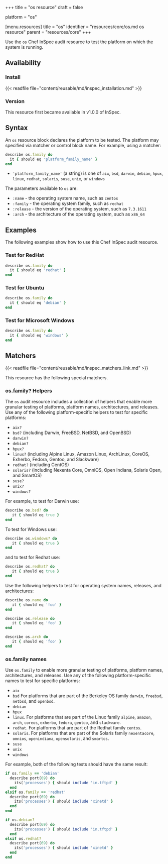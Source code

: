 +++
title = "os resource"
draft = false

platform = "os"

[menu.resources]
    title = "os"
    identifier = "resources/core/os.md os resource"
    parent = "resources/core"
+++

Use the `os` Chef InSpec audit resource to test the platform on which the system is running.

## Availability

### Install

{{< readfile file="content/reusable/md/inspec_installation.md" >}}

### Version

This resource first became available in v1.0.0 of InSpec.

## Syntax

An `os` resource block declares the platform to be tested. The platform may specified via matcher or control block name. For example, using a matcher:

```ruby
describe os.family do
  it { should eq 'platform_family_name' }
end
```

- `'platform_family_name'` (a string) is one of `aix`, `bsd`, `darwin`, `debian`, `hpux`, `linux`, `redhat`, `solaris`, `suse`, `unix`, or `windows`

The parameters available to `os` are:

- `:name` - the operating system name, such as `centos`
- `:family` - the operating system family, such as `redhat`
- `:release` - the version of the operating system, such as `7.3.1611`
- `:arch` - the architecture of the operating system, such as `x86_64`

## Examples

The following examples show how to use this Chef InSpec audit resource.

### Test for RedHat

```ruby
describe os.family do
  it { should eq 'redhat' }
end
```

### Test for Ubuntu

```ruby
describe os.family do
  it { should eq 'debian' }
end
```

### Test for Microsoft Windows

```ruby
describe os.family do
  it { should eq 'windows' }
end
```

## Matchers

{{< readfile file="content/reusable/md/inspec_matchers_link.md" >}}

This resource has the following special matchers.

### os.family? Helpers

The `os` audit resource includes a collection of helpers that enable more granular testing of platforms, platform names, architectures, and releases. Use any of the following platform-specific helpers to test for specific platforms:

- `aix?`
- `bsd?` (including Darwin, FreeBSD, NetBSD, and OpenBSD)
- `darwin?`
- `debian?`
- `hpux?`
- `linux?` (including Alpine Linux, Amazon Linux, ArchLinux, CoreOS, Exherbo, Fedora, Gentoo, and Slackware)
- `redhat?` (including CentOS)
- `solaris?` (including Nexenta Core, OmniOS, Open Indiana, Solaris Open, and SmartOS)
- `suse?`
- `unix?`
- `windows?`

For example, to test for Darwin use:

```ruby
describe os.bsd? do
   it { should eq true }
end
```

To test for Windows use:

```ruby
describe os.windows? do
   it { should eq true }
end
```

and to test for Redhat use:

```ruby
describe os.redhat? do
   it { should eq true }
end
```

Use the following helpers to test for operating system names, releases, and architectures:

```ruby
describe os.name do
   it { should eq 'foo' }
end

describe os.release do
   it { should eq 'foo' }
end

describe os.arch do
   it { should eq 'foo' }
end
```

### os.family names

Use `os.family` to enable more granular testing of platforms, platform names, architectures, and releases. Use any of the following platform-specific names to test for specific platforms:

- `aix`
- `bsd` For platforms that are part of the Berkeley OS family `darwin`, `freebsd`, `netbsd`, and `openbsd`.
- `debian`
- `hpux`
- `linux`. For platforms that are part of the Linux family `alpine`, `amazon`, `arch`, `coreos`, `exherbo`, `fedora`, `gentoo`, and `slackware`.
- `redhat`. For platforms that are part of the Redhat family `centos`.
- `solaris`. For platforms that are part of the Solaris family `nexentacore`, `omnios`, `openindiana`, `opensolaris`, and `smartos`.
- `suse`
- `unix`
- `windows`

For example, both of the following tests should have the same result:

```ruby
if os.family == 'debian'
  describe port(69) do
    its('processes') { should include 'in.tftpd' }
  end
elsif os.family == 'redhat'
  describe port(69) do
    its('processes') { should include 'xinetd' }
  end
end

if os.debian?
  describe port(69) do
    its('processes') { should include 'in.tftpd' }
  end
elsif os.redhat?
  describe port(69) do
    its('processes') { should include 'xinetd' }
  end
end
```
